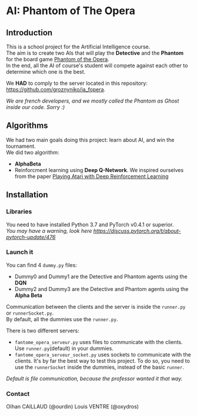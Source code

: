 # AI: Phantom of The Opera

## Introduction

This is a school project for the Artificial Intelligence course.  
The aim is to create two AIs that will play the **Detective** and the **Phantom** for the board game [Phantom of the Opera](https://boardgamegeek.com/boardgame/29910/phantom-opera-mystery-game).  
In the end, all the AI of course's student will compete against each other to determine which one is the best.  
  
We **HAD** to comply to the server located in this repository: https://github.com/groznyniko/ia_fopera.  
  
_We are french developers, and we mostly called the Phantom as Ghost inside our code. Sorry :)_

## Algorithms

We had two main goals doing this project: learn about AI, and win the tournament.  
We did two algorithm:
- **AlphaBeta**
- Reinforcment learning using **Deep Q-Network**. We inspired ourselves from the paper [Playing Atari with Deep Reinforcement Learning](https://arxiv.org/pdf/1312.5602.pdf)

## Installation

### Libraries

You need to have installed Python 3.7 and PyTorch v0.4.1 or superior.  
_You may have a warning, look here https://discuss.pytorch.org/t/about-pytorch-update/476_

### Launch it

You can find 4 `dummy.py` files:
- Dummy0 and Dummy1 are the Detective and Phantom agents using the **DQN**
- Dummy2 and Dummy3 are the Detective and Phantom agents using the **Alpha Beta**
  
Communication between the clients and the server is inside the `runner.py` or `runnerSocket.py`.  
By default, all the dummies use the `runner.py`.  
  
There is two different servers:
- `fantome_opera_serveur.py` uses files to communicate with the clients. Use `runner.py`(default) in your dummies.  
- `fantome_opera_serveur_socket.py` uses sockets to communicate with the clients. It's by far the best way to test this project. To do so, you need to use the `runnerSocket` inside the dummies, instead of the basic `runner`.

_Default is file communication, because the professor wanted it that way._

### Contact

Oïhan CAILLAUD (@ourdin)
Louis VENTRE (@oxydros)

